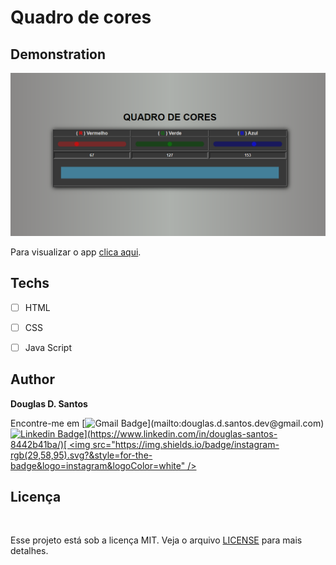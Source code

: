 # Quadro de cores

## Demonstration
<img src="./assets/demonstration.png">

Para visualizar o app [clica aqui](https://douglassantos-code.github.io/Clone-app-ClubHouse/).

## Techs

* [ ] HTML
* [ ] CSS
* [ ] Java Script


## Author

**Douglas D. Santos**

Encontre-me em [![Gmail Badge](https://img.shields.io/badge/gmail-rgb(29,58,95)?&style=for-the-badge&logo=gmail&logoColor=white)](mailto:douglas.d.santos.dev@gmail.com) [![Linkedin Badge](https://img.shields.io/badge/linkedin-rgb(29,58,95).svg?&style=for-the-badge&logo=linkedin&logoColor=white)](https://www.linkedin.com/in/douglas-santos-8442b41ba/)[ <img src="https://img.shields.io/badge/instagram-rgb(29,58,95).svg?&style=for-the-badge&logo=instagram&logoColor=white" />](https://www.instagram.com/douglas_.1993/)

## Licença

<br>

Esse projeto está sob a licença MIT. Veja o arquivo [LICENSE](https://github.com/DouglasSantos-code/Clone-app-ClubHouse/blob/main/LICENSE) para mais detalhes.